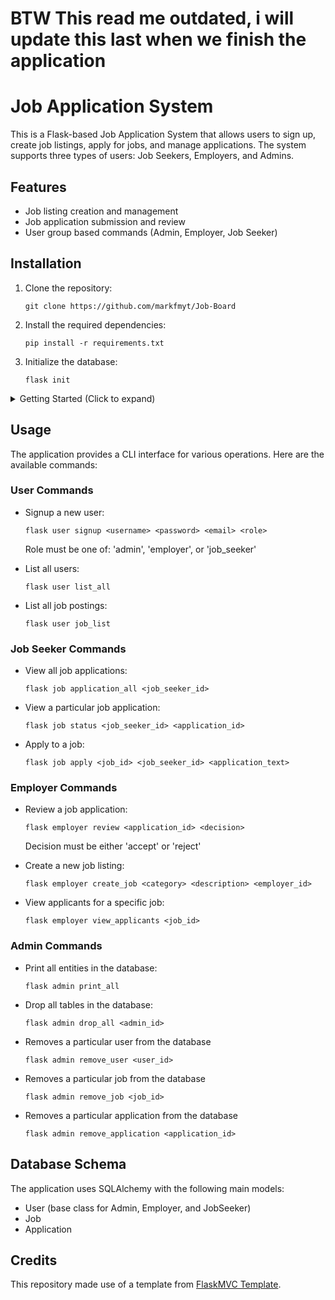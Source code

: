# BTW This read me outdated, i will update this last when we finish the application
# Job Application System

This is a Flask-based Job Application System that allows users to sign up, create job listings, apply for jobs, and manage applications. The system supports three types of users: Job Seekers, Employers, and Admins.

## Features

- Job listing creation and management
- Job application submission and review
- User group based commands (Admin, Employer, Job Seeker)

## Installation

1. Clone the repository:
   ```
   git clone https://github.com/markfmyt/Job-Board
   ```

2. Install the required dependencies:
   ```
   pip install -r requirements.txt
   ```

3. Initialize the database:
   ```
   flask init
   ```

<details>
<summary>Getting Started (Click to expand)</summary>

Here's a step-by-step guide to get you started with the Job Application System:

1. Sign up a job seeker:
   ```
   flask user signup bob bobpass1 bob@mail.com job_seeker
   ```

2. Sign up an employer:
   ```
   flask user signup amazon jungle12 amazon@mail.com employer
   ```

3. Create a job listing (as employer):
   ```
   flask employer create_job "Software Engineer" "Looking for backend developers with React experience" 2
   ```
   Note: The number 2 at the end represents the employer's user ID.

4. Apply for the job (as job seeker):
   ```
   flask job apply 1 1 "Hello, I have 10 years of React experience"
   ```
   Note: The first 1 is the job ID, and the second 1 is the job seeker's user ID.

5. View applicants for the job (as employer):
   ```
   flask employer view_applicants 1
   ```
   Note: The 1 represents the job ID.

6. Review and accept the application (as employer):
   ```
   flask employer review 1 accept
   ```
   Note: The 1 represents the application ID.

7. View job application status for all applications for a particular job seeker:
   ```
   flask job status 1 1
   ```
   Note: The first 1 represents the job seeker's user ID and the second 1 represents the application id.

This walkthrough demonstrates the basic flow of the application, from user creation to job application and review.

</details>

## Usage

The application provides a CLI interface for various operations. Here are the available commands:

### User Commands

- Signup a new user:
  ```
  flask user signup <username> <password> <email> <role>
  ```
  Role must be one of: 'admin', 'employer', or 'job_seeker'

- List all users:
  ```
  flask user list_all
  ```

- List all job postings:
  ```
  flask user job_list
  ```

### Job Seeker Commands

- View all job applications:
  ```
  flask job application_all <job_seeker_id>
  ```

- View a particular job application:
  ```
  flask job status <job_seeker_id> <application_id>
  ```

- Apply to a job:
  ```
  flask job apply <job_id> <job_seeker_id> <application_text>
  ```

### Employer Commands

- Review a job application:
  ```
  flask employer review <application_id> <decision>
  ```
  Decision must be either 'accept' or 'reject'

- Create a new job listing:
  ```
  flask employer create_job <category> <description> <employer_id>
  ```

- View applicants for a specific job:
  ```
  flask employer view_applicants <job_id>
  ```

### Admin Commands

- Print all entities in the database:
  ```
  flask admin print_all
  ```

- Drop all tables in the database:
  ```
  flask admin drop_all <admin_id>
  ```
  
- Removes a particular user from the database
  ```
  flask admin remove_user <user_id>
  ```

- Removes a particular job from the database
  ```
  flask admin remove_job <job_id>
  ```
  
- Removes a particular application from the database
  ```
  flask admin remove_application <application_id>
  ```

## Database Schema

The application uses SQLAlchemy with the following main models:
- User (base class for Admin, Employer, and JobSeeker)
- Job
- Application

## Credits
This repository made use of a template from [FlaskMVC Template](https://github.com/uwidcit/flaskmvc).
